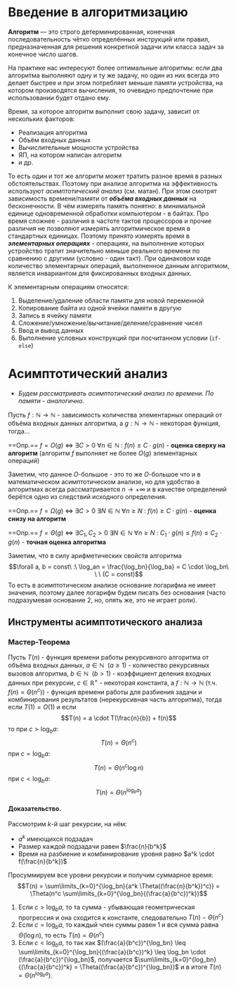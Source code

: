 # Введение в алгоритмизацию

**Алгоритм** — это строго детерминированная, конечная последовательность чётко определённых инструкций или правил, предназначенная для решения конкретной задачи или класса задач за конечное число шагов.

На практике нас интересуют более оптимальные алгоритмы: если два алгоритма выполняют одну и ту же задачу, но один из них всегда это делает быстрее и при этом потребляет меньше памяти устройства, на котором производятся вычисления, то очевидно предпочтение при использовании будет отдано ему.

Время, за которое алгоритм выполнит свою задачу, зависит от нескольких факторов:
- Реализация алгоритма
- Объём входных данных
- Вычислительные мощности устройства
- ЯП, на котором написан алгоритм
- и др.

То есть один и тот же алгоритм может тратить разное время в разных обстоятельствах. Поэтому при анализе алгоритма на эффективность используют *асимптотический анализ* (см. матан). При этом смотрят зависимость времени/памяти от ***объёма входных данных*** на бесконечности. В чём измерять память понятно: в минимальной единице одновременной обработки компьютером - в байтах. Про время сложнее - различия в частоте тактов процессоров и прочие различия не позволяют измерять алгоритмическое время в стандартных единицах. Поэтому принято измерять время в ***элементарных операциях*** - операциях, на выполнение которых устройство тратит значительно меньше реального времени по сравнению с другими (условно - один такт). При одинаковом коде количество элементарных операций, выполненное данным алгоритмом, является инвариантом для фиксированных входных данных.

К элементарным операциям относятся:
1) Выделение/удаление области памяти для новой переменной
2) Копирование байта из одной ячейки памяти в другую
3) Запись в ячейку памяти
4) Сложение/умножение/вычитание/деление/сравнение чисел
5) Ввод и вывод данных
6) Выполнение условных конструкций при посчитанном условии (`if-else`)

# Асимптотический анализ
- *Будем рассматривать асимптотический анализ по времени. По памяти - аналогично.*

Пусть $f : \mathbb{N} \to \mathbb{N}$ - зависимость количества элементарных операций от объёма входных данных алгоритма, а $g : \mathbb{N} \to \mathbb{N}$ - некоторая функция, тогда...

==Опр.== $f = O(g)$ $\Longleftrightarrow$ $\exists C > 0\ \forall n \in \mathbb{N}\ :\ f(n) \leq C \cdot g(n)$ - **оценка сверху на алгоритм** (алгоритм $f$ выполняет не более $O(g)$ элементарных операций) 

Заметим, что данное $O$-большое - это то же $O$-большое что и в математическом асимптотическом анализе, но для удобство в алгоритмах всегда рассматривается $n \to +\infty$ и в качестве определений берётся одно из следствий исходного определения.

==Опр.== $f = \Omega(g)$ $\Longleftrightarrow$ $\exists C > 0\ \exists N \in \mathbb{N}\ \forall n \geq N\ :\ f(n) \geq C \cdot g(n)$ - **оценка снизу на алгоритм**

==Опр.== $f = \Theta(g)$ $\Longleftrightarrow$ $\exists C_1, C_2 > 0\ \exists N \in \mathbb{N}\ \forall n \geq N\ :\ C_1 \cdot g(n) \leq f(n) \leq C_2 \cdot g(n)$ - **точная оценка алгоритма**

Заметим, что в силу арифметических свойств алгоритма $$\forall a, b = const\ :\ \log_an = \frac{\log_bn}{\log_ba} = C \cdot \log_bn\ \ \ (C = const)$$То есть в асимптотическом анализе основание логарифма не имеет значения, поэтому далее логарифм будем писать без основания (часто подразумевая основание 2, но, опять же, это не играет роли).

## Инструменты асимптотического анализа

### Мастер-Теорема

Пусть $T(n)$ - функция времени работы рекурсивного алгоритма от объёма входных данных, $a \in \mathbb{N}\ \ (a \geq 1)$ - количество рекурсивных вызовов алгоритма, $b \in \mathbb{N}\ \ (b > 1)$ - коэффициент деления входных данных при рекурсии, $c \in \mathbb{R}^+$ - некоторая константа, а $f : \mathbb{N} \to \mathbb{N}$ (т.ч. $f(n) = \Theta(n^c)$) - функция времени работы для разбиения задачи и комбинирования результатов (нерекурсивная часть алгоритма), тогда если $T(1) = O(1)$ и если
$$T(n) = a \cdot T(\frac{n}{b}) + f(n)$$
то при $c > \log_ba$:
$$T(n) = \Theta(n^c)$$
при $c = \log_ba$:
$$T(n) = \Theta(n^c \log n)$$
при $c < \log_ba$:
$$T(n) = \Theta(n^{\log_ba})$$

#### Доказательство.

Рассмотрим $k$-й шаг рекурсии, на нём:
- $a^k$ имеющихся подзадач
- Размер каждой подзадачи равен $\frac{n}{b^k}$
- Время на разбиение и комбинирование уровня равно $a^k \cdot f(\frac{n}{b^k})$

Просуммируем все уровни рекурсии и получим суммарное время:
$$T(n) = \sum\limits_{k=0}^{\log_bn}{a^k \Theta((\frac{n}{b^k})^c)} = \Theta(n^c \sum\limits_{k=0}^{\log_bn}{(\frac{a}{b^c})^k})$$

1) Если $c > \log_ba$, то та сумма - убывающая геометрическая прогрессия и она сходится к константе, следовательно $T(n) - \Theta(n^c)$
2) Если $c = \log_ba$, то каждый член суммы равен $1$ и вся сумма равна $\Theta(\log n)$, то есть $T(n) = \Theta(n^c)$
3) Если $c < \log_ba$, то так как $(\frac{a}{b^c})^{\log_bn} \leq \sum\limits_{k=0}^{\log_bn}{(\frac{a}{b^c})^k} \leq \log_bn \cdot (\frac{a}{b^c})^{\log_bn}$, получается $\sum\limits_{k=0}^{log_bn}{(\frac{a}{b^c})^k} = \Theta((\frac{a}{b^c})^{\log_bn})$ и в итоге $T(n) = \Theta(n^{\log_ba})$.
